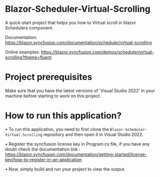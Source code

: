 # Blazor-Scheduler-Virtual-Scrolling

A quick-start project that helps you how to Virtual scroll in blazor Schedulers component. 

Documentation: https://blazor.syncfusion.com/documentation/scheduler/virtual-scrolling

Online examples: https://blazor.syncfusion.com/demos/scheduler/virtual-scrolling?theme=fluent

# Project prerequisites
Make sure that you have the latest versions of 'Visual Studio 2022' in your machine before starting to work on this project.

# How to run this application?
• To run this application, you need to first clone the <code>Blazor-Scheduler-Virtual-Scrolling</code> repository and then open it in Visual Studio 2022.

• Register the syncfusion license key in Program.cs file, if you have any doubt check the documentation link : https://blazor.syncfusion.com/documentation/getting-started/license-key/how-to-register-in-an-application

• Now, simply build and run your project to view the output.



